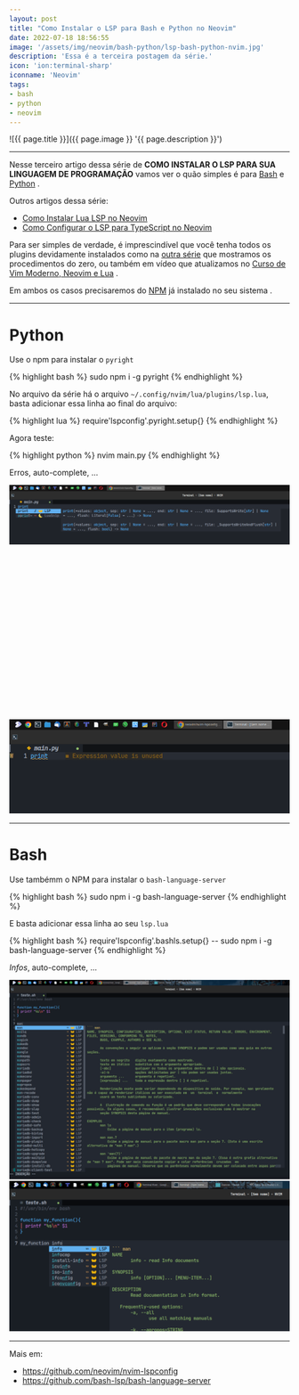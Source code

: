 ```yaml
---
layout: post
title: "Como Instalar o LSP para Bash e Python no Neovim"
date: 2022-07-18 18:56:55
image: '/assets/img/neovim/bash-python/lsp-bash-python-nvim.jpg'
description: 'Essa é a terceira postagem da série.'
icon: 'ion:terminal-sharp'
iconname: 'Neovim'
tags:
- bash
- python
- neovim
---
```


![{{ page.title }}]({{ page.image }} '{{ page.description }}')

---

Nesse terceiro artigo dessa série de **COMO INSTALAR O LSP PARA SUA LINGUAGEM DE PROGRAMAÇÃO** vamos ver o quão simples é para [Bash](https://terminalroot.com.br/tags#bash) e [Python](https://terminalroot.com.br/tags#python) .

Outros artigos dessa série:
+ [Como Instalar Lua LSP no Neovim](https://terminalroot.com.br/2022/06/como-instalar-lua-lsp-no-neovim.html)
+ [Como Configurar o LSP para TypeScript no Neovim](https://terminalroot.com.br/2022/07/como-configurar-o-lsp-para-typescript-no-neovim.html)


Para ser simples de verdade, é imprescindível que você tenha todos os plugins devidamente instalados como na [outra série](https://terminalroot.com.br/2021/11/tudo-sobre-neovim-com-lua-como-customizar-do-zero.html) que mostramos os procedimentos do zero, ou também em vídeo que atualizamos no [Curso de Vim Moderno, Neovim e Lua](https://terminalroot.com.br/vim) .

Em ambos os casos precisaremos do [NPM](https://terminalroot.com.br/2019/11/como-instalar-nodejs-no-linux-e-primeiros-passos.html) já instalado no seu sistema .

---

# Python
Use o npm para instalar o `pyright`

{% highlight bash %}
sudo npm i -g pyright
{% endhighlight %}

No arquivo da série há o arquivo `~/.config/nvim/lua/plugins/lsp.lua`, basta adicionar essa linha ao final do arquivo:

{% highlight lua %}
require'lspconfig'.pyright.setup{}
{% endhighlight %}

Agora teste:

{% highlight python %}
nvim main.py
{% endhighlight %}

Erros, auto-complete, ...

![Python Image 1](/assets/img/neovim/bash-python/py1.png "Python Image 1") 


<!-- SQUARE - GAMES ROOT -->
<script async src="//pagead2.googlesyndication.com/pagead/js/adsbygoogle.js"></script>
<ins class="adsbygoogle"
style="display:inline-block;width:336px;height:280px"
data-ad-client="ca-pub-2838251107855362"
data-ad-slot="5351066970"></ins>
<script>
(adsbygoogle = window.adsbygoogle || []).push({});
</script>

![Python Image 2](/assets/img/neovim/bash-python/py2.png "Python Image 2") 

---

# Bash
Use tambémm o NPM para instalar o `bash-language-server` 

{% highlight bash %}
sudo npm i -g bash-language-server
{% endhighlight %}

E basta adicionar essa linha ao seu `lsp.lua`

{% highlight bash %}
require'lspconfig'.bashls.setup{} -- sudo npm i -g bash-language-server
{% endhighlight %}

*Infos*, auto-complete, ...

![Bash Image 1](/assets/img/neovim/bash-python/sh1.png "Bash Image 1") 
![Bash Image 2](/assets/img/neovim/bash-python/sh2.png "Bash Image 2") 

---

Mais em: 
+ <https://github.com/neovim/nvim-lspconfig>
+ <https://github.com/bash-lsp/bash-language-server>


